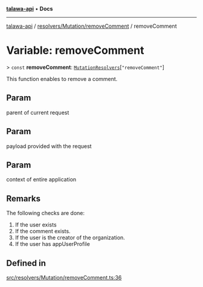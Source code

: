 [**talawa-api**](../../../../README.md) • **Docs**

***

[talawa-api](../../../../modules.md) / [resolvers/Mutation/removeComment](../README.md) / removeComment

# Variable: removeComment

\> `const` **removeComment**: [`MutationResolvers`](../../../../types/generatedGraphQLTypes/type-aliases/MutationResolvers.md)\[`"removeComment"`\]

This function enables to remove a comment.

## Param

parent of current request

## Param

payload provided with the request

## Param

context of entire application

## Remarks

The following checks are done:
1. If the user exists
2. If the comment exists.
3. If the user is the creator of the organization.
4. If the user has appUserProfile

## Defined in

[src/resolvers/Mutation/removeComment.ts:36](https://github.com/PalisadoesFoundation/talawa-api/blob/a87b45a1c490c996c3a8a52e117ecbaa4742ef49/src/resolvers/Mutation/removeComment.ts#L36)
